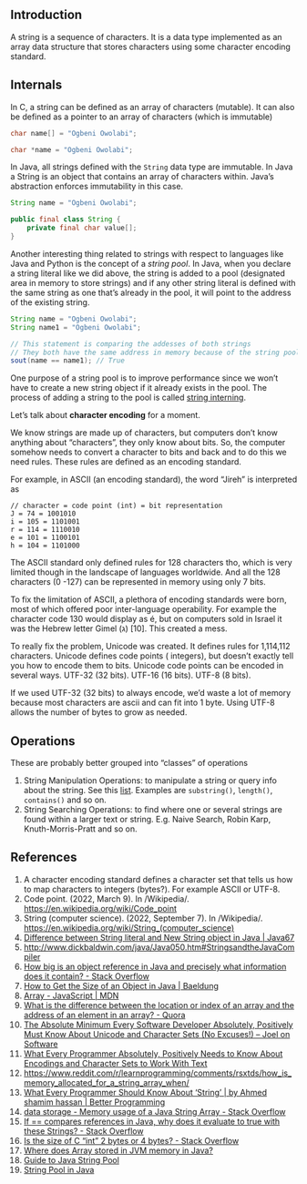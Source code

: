 ## Introduction

A string is a sequence of characters. It is a data type implemented as an array data structure that stores characters
using some character encoding standard.

## Internals

In C, a string can be defined as an array of characters (mutable). It can also be defined as a pointer to an array of
characters (which is immutable)

```c
char name[] = "Ogbeni Owolabi";

char *name = "Ogbeni Owolabi";
```

In Java, all strings defined with the `String` data type are immutable. In Java a String is an object that contains an
array of characters within. Java’s abstraction enforces immutability in this case.

```java
String name = "Ogbeni Owolabi";

public final class String {
    private final char value[];
}
```

Another interesting thing related to strings with respect to languages like Java and Python is the concept of a *string
pool*. In Java, when you declare a string literal like we did above, the string is added to a pool (designated area in
memory to store strings) and if any other string literal is defined with the same string as one that’s already in the
pool, it will point to the address of the existing string.

```java
String name = "Ogbeni Owolabi";
String name1 = "Ogbeni Owolabi";

// This statement is comparing the addesses of both strings 
// They both have the same address in memory because of the string pool mechanism
sout(name == name1); // True
```

One purpose of a string pool is to improve performance since we won’t have to create a new string object if it already
exists in the pool. The process of adding a string to the pool is
called [string interning](https://en.wikipedia.org/wiki/String_interning).

Let’s talk about **character encoding** for a moment.

We know strings are made up of characters, but computers don’t know anything about “characters”, they only know about
bits. So, the computer somehow needs to convert a character to bits and back and to do this we need rules. These rules
are defined as an encoding standard.

For example, in ASCII  (an encoding standard), the word “Jireh” is interpreted as

```
// character = code point (int) = bit representation
J = 74 = 1001010
i = 105 = 1101001
r = 114 = 1110010
e = 101 = 1100101
h = 104 = 1101000
```

The ASCII standard only defined rules for 128 characters tho, which is very limited though in the landscape of languages
worldwide. And all the 128 characters (0 -127) can be represented in memory using only 7 bits.

To fix the limitation of ASCII, a plethora of encoding standards were born, most of which offered poor inter-language
operability. For example the character code 130 would display as é, but on computers sold in Israel it was the Hebrew
letter Gimel (ג) [10]. This created a
mess.

To really fix the problem, Unicode was created. It defines rules for 1,114,112 characters. Unicode defines code points (
integers), but doesn’t exactly tell you how to encode them to bits. Unicode code points can be encoded in several ways.
UTF-32 (32 bits). UTF-16 (16 bits). UTF-8 (8 bits).

If we used UTF-32 (32 bits) to always encode, we’d waste a lot of memory because most characters are ascii and can fit
into 1 byte. Using UTF-8 allows the number of bytes to grow as needed.

## Operations

These are probably better grouped into “classes” of operations

1. String Manipulation Operations: to manipulate a string or query info about the string. See
   this [list](https://en.wikipedia.org/wiki/Comparison_of_programming_languages_(string_functions)). Examples
   are `substring()`, `length()`, `contains()` and so on.
2. String Searching Operations: to find where one or several strings are found within a larger text or string. E.g.
   Naive Search, Robin Karp, Knuth-Morris-Pratt and so on.

## References

1. A character encoding standard defines a character set that tells us how to map characters to integers (bytes?). For
   example ASCII or UTF-8.
2. Code point. (2022, March 9). In /Wikipedia/. https://en.wikipedia.org/wiki/Code_point
3. String (computer science). (2022, September 7). In
   /Wikipedia/. https://en.wikipedia.org/wiki/String_(computer_science)
4. [Difference between String literal and New String object in Java | Java67](https://www.java67.com/2014/08/difference-between-string-literal-and-new-String-object-Java.html)
5. http://www.dickbaldwin.com/java/Java050.htm#StringsandtheJavaCompiler
6. [How big is an object reference in Java and precisely what information does it contain? - Stack Overflow](https://stackoverflow.com/questions/981073/how-big-is-an-object-reference-in-java-and-precisely-what-information-does-it-co)
7. [How to Get the Size of an Object in Java | Baeldung](https://www.baeldung.com/java-size-of-object)
8. [Array - JavaScript | MDN](https://developer.mozilla.org/en-US/docs/Web/JavaScript/Reference/Global_Objects/Array#description)
9. [What is the difference between the location or index of an array and the address of an element in an array? - Quora](https://www.quora.com/What-is-the-difference-between-the-location-or-index-of-an-array-and-the-address-of-an-element-in-an-array)
10. [The Absolute Minimum Every Software Developer Absolutely, Positively Must Know About Unicode and Character Sets (No Excuses!) – Joel on Software](https://www.joelonsoftware.com/2003/10/08/the-absolute-minimum-every-software-developer-absolutely-positively-must-know-about-unicode-and-character-sets-no-excuses/)
11. [What Every Programmer Absolutely, Positively Needs to Know About Encodings and Character Sets to Work With Text](https://kunststube.net/encoding/)
12. https://www.reddit.com/r/learnprogramming/comments/rsxtds/how_is_memory_allocated_for_a_string_array_when/
13. [What Every Programmer Should Know About ‘String’ | by Ahmed shamim hassan | Better Programming](https://betterprogramming.pub/what-every-programmer-should-know-about-string-a6611537f84e)
14. [data storage - Memory usage of a Java String Array - Stack Overflow](https://stackoverflow.com/questions/8894672/memory-usage-of-a-java-string-array)
15. [If == compares references in Java, why does it evaluate to true with these Strings? - Stack Overflow](https://stackoverflow.com/questions/4033625/if-compares-references-in-java-why-does-it-evaluate-to-true-with-these-strin)
16. [Is the size of C “int” 2 bytes or 4 bytes? - Stack Overflow](https://stackoverflow.com/questions/11438794/is-the-size-of-c-int-2-bytes-or-4-bytes)
17. [Where does Array stored in JVM memory in Java?](https://www.tutorialspoint.com/where-does-array-stored-in-jvm-memory-in-java)
18. [Guide to Java String Pool](https://www.baeldung.com/java-string-pool)
19. [String Pool in Java](https://www.scaler.com/topics/java/string-pool-in-java/)
